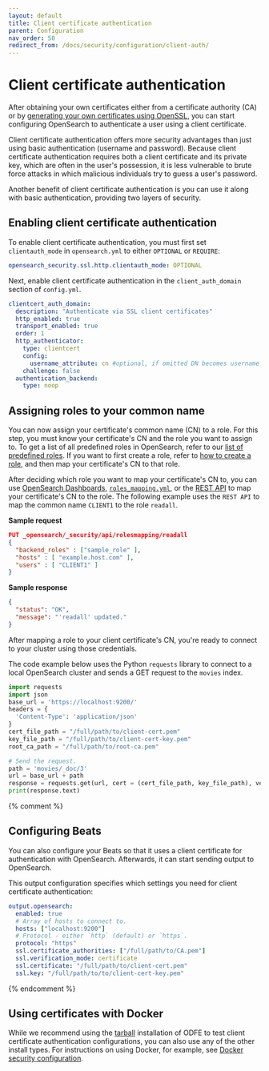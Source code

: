```yaml
---
layout: default
title: Client certificate authentication
parent: Configuration
nav_order: 50
redirect_from: /docs/security/configuration/client-auth/
---
```


# Client certificate authentication

After obtaining your own certificates either from a certificate authority (CA) or by [generating your own certificates using OpenSSL](../generate-certificates), you can start configuring OpenSearch to authenticate a user using a client certificate.

Client certificate authentication offers more security advantages than just using basic authentication (username and password). Because client certificate authentication requires both a client certificate and its private key, which are often in the user's possession, it is less vulnerable to brute force attacks in which malicious individuals try to guess a user's password.

Another benefit of client certificate authentication is you can use it along with basic authentication, providing two layers of security.

## Enabling client certificate authentication

To enable client certificate authentication, you must first set `clientauth_mode` in `opensearch.yml` to either `OPTIONAL` or `REQUIRE`:

```yml
opensearch_security.ssl.http.clientauth_mode: OPTIONAL
```

Next, enable client certificate authentication in the `client_auth_domain` section of `config.yml`.

```yml
clientcert_auth_domain:
  description: "Authenticate via SSL client certificates"
  http_enabled: true
  transport_enabled: true
  order: 1
  http_authenticator:
    type: clientcert
    config:
      username_attribute: cn #optional, if omitted DN becomes username
    challenge: false
  authentication_backend:
    type: noop
```

## Assigning roles to your common name

You can now assign your certificate's common name (CN) to a role. For this step, you must know your certificate's CN and the role you want to assign to. To get a list of all predefined roles in OpenSearch, refer to our [list of predefined roles](../../access-control/users-roles#predefined-roles). If you want to first create a role, refer to [how to create a role](../../access-control/users-roles#create-users), and then map your certificate's CN to that role.

After deciding which role you want to map your certificate's CN to, you can use [OpenSearch Dashboards](../../access-control/users-roles#map-users-to-roles), [`roles_mapping.yml`](../yaml/#roles_mappingyml), or the [REST API](../../access-control/api/#create-role-mapping) to map your certificate's CN to the role. The following example uses the `REST API` to map the common name `CLIENT1` to the role `readall`.

**Sample request**

```json
PUT _opensearch/_security/api/rolesmapping/readall
{
  "backend_roles" : ["sample_role" ],
  "hosts" : [ "example.host.com" ],
  "users" : [ "CLIENT1" ]
}
```

**Sample response**

```json
{
  "status": "OK",
  "message": "'readall' updated."
}
```

After mapping a role to your client certificate's CN, you're ready to connect to your cluster using those credentials.

The code example below uses the Python `requests` library to connect to a local OpenSearch cluster and sends a GET request to the `movies` index.

```python
import requests
import json
base_url = 'https://localhost:9200/'
headers = {
  'Content-Type': 'application/json'
}
cert_file_path = "/full/path/to/client-cert.pem"
key_file_path = "/full/path/to/client-cert-key.pem"
root_ca_path = "/full/path/to/root-ca.pem"

# Send the request.
path = 'movies/_doc/3'
url = base_url + path
response = requests.get(url, cert = (cert_file_path, key_file_path), verify=root_ca_path)
print(response.text)
```

{% comment %}
## Configuring Beats

You can also configure your Beats so that it uses a client certificate for authentication with OpenSearch. Afterwards, it can start sending output to OpenSearch.

This output configuration specifies which settings you need for client certificate authentication:

```yml
output.opensearch:
  enabled: true
  # Array of hosts to connect to.
  hosts: ["localhost:9200"]
  # Protocol - either `http` (default) or `https`.
  protocol: "https"
  ssl.certificate_authorities: ["/full/path/to/CA.pem"]
  ssl.verification_mode: certificate
  ssl.certificate: "/full/path/to/client-cert.pem"
  ssl.key: "/full/path/to/to/client-cert-key.pem"
```
{% endcomment %}

## Using certificates with Docker

While we recommend using the [tarball](../../../install/tar) installation of ODFE to test client certificate authentication configurations, you can also use any of the other install types. For instructions on using Docker, for example, see [Docker security configuration](../../../install/docker-security).
